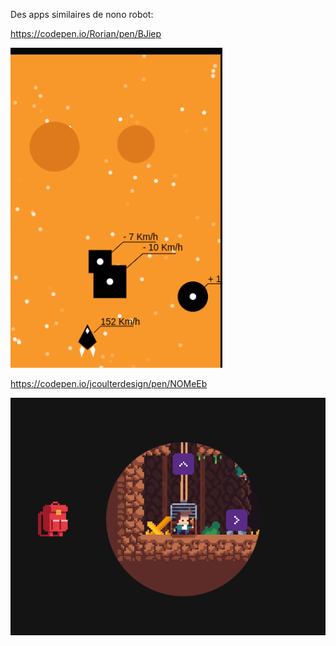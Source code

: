 Des apps similaires de nono robot:

https://codepen.io/Rorian/pen/BJiep

![App1](img/App1.png)

https://codepen.io/jcoulterdesign/pen/NOMeEb

![App2](img/App2.png)

